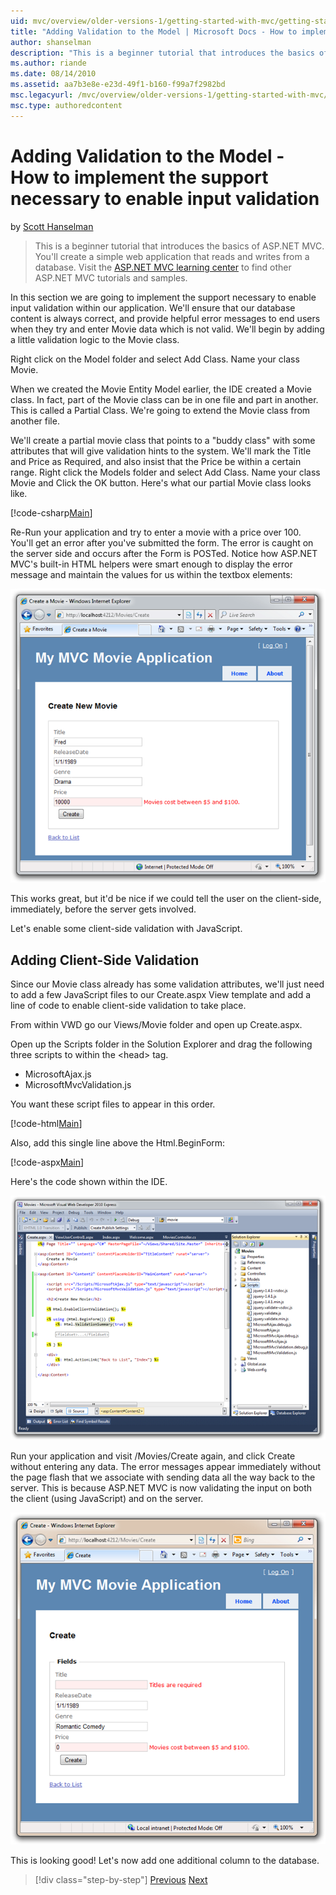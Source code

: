 ```yaml
---
uid: mvc/overview/older-versions-1/getting-started-with-mvc/getting-started-with-mvc-part7
title: "Adding Validation to the Model | Microsoft Docs - How to implement the support necessary to enable input validation"
author: shanselman
description: "This is a beginner tutorial that introduces the basics of ASP.NET MVC. Create a simple web application that reads and writes from a database. (7 of 8)"
ms.author: riande
ms.date: 08/14/2010
ms.assetid: aa7b3e8e-e23d-49f1-b160-f99a7f2982bd
msc.legacyurl: /mvc/overview/older-versions-1/getting-started-with-mvc/getting-started-with-mvc-part7
msc.type: authoredcontent
---
```

# Adding Validation to the Model - How to implement the support necessary to enable input validation

by [Scott Hanselman](https://github.com/shanselman)

> This is a beginner tutorial that introduces the basics of ASP.NET MVC. You'll create a simple web application that reads and writes from a database. Visit the [ASP.NET MVC learning center](../../../index.md) to find other ASP.NET MVC tutorials and samples.

In this section we are going to implement the support necessary to enable input validation within our application. We'll ensure that our database content is always correct, and provide helpful error messages to end users when they try and enter Movie data which is not valid. We'll begin by adding a little validation logic to the Movie class.

Right click on the Model folder and select Add Class. Name your class Movie.

When we created the Movie Entity Model earlier, the IDE created a Movie class. In fact, part of the Movie class can be in one file and part in another. This is called a Partial Class. We're going to extend the Movie class from another file.

We'll create a partial movie class that points to a "buddy class" with some attributes that will give validation hints to the system. We'll mark the Title and Price as Required, and also insist that the Price be within a certain range. Right click the Models folder and select Add Class. Name your class Movie and Click the OK button. Here's what our partial Movie class looks like.

[!code-csharp[Main](getting-started-with-mvc-part7/samples/sample1.cs)]

Re-Run your application and try to enter a movie with a price over 100. You'll get an error after you've submitted the form. The error is caught on the server side and occurs after the Form is POSTed. Notice how ASP.NET MVC's built-in HTML helpers were smart enough to display the error message and maintain the values for us within the textbox elements:

[![CreateMovieWithValidation](getting-started-with-mvc-part7/_static/image2.png)](getting-started-with-mvc-part7/_static/image1.png)

This works great, but it'd be nice if we could tell the user on the client-side, immediately, before the server gets involved.

Let's enable some client-side validation with JavaScript.

## Adding Client-Side Validation

Since our Movie class already has some validation attributes, we'll just need to add a few JavaScript files to our Create.aspx View template and add a line of code to enable client-side validation to take place.

From within VWD go our Views/Movie folder and open up Create.aspx.

Open up the Scripts folder in the Solution Explorer and drag the following three scripts to within the &lt;head&gt; tag.

- MicrosoftAjax.js
- MicrosoftMvcValidation.js

You want these script files to appear in this order.

[!code-html[Main](getting-started-with-mvc-part7/samples/sample2.html)]

Also, add this single line above the Html.BeginForm:

[!code-aspx[Main](getting-started-with-mvc-part7/samples/sample3.aspx)]

Here's the code shown within the IDE.

[![Movies - Microsoft Visual Web Developer 2010 Express (10)](getting-started-with-mvc-part7/_static/image4.png)](getting-started-with-mvc-part7/_static/image3.png)

Run your application and visit /Movies/Create again, and click Create without entering any data. The error messages appear immediately without the page flash that we associate with sending data all the way back to the server. This is because ASP.NET MVC is now validating the input on both the client (using JavaScript) and on the server.

[![Create - Windows Internet Explorer](getting-started-with-mvc-part7/_static/image6.png)](getting-started-with-mvc-part7/_static/image5.png)

This is looking good! Let's now add one additional column to the database.

> [!div class="step-by-step"]
> [Previous](getting-started-with-mvc-part6.md)
> [Next](getting-started-with-mvc-part8.md)
